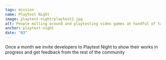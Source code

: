```yaml
---
tags: mission
name: Playtest Night
image: playtest-night/playtest2.jpg
alt: People milling around and playtesting video games at handful of tables in the middle of an arcade.
anchor: playtest-night
date: "03"
---
```


<aside>
Once a month we invite developers to Playtest Night to show their works in progress and get feedback from the rest of the community
</aside>